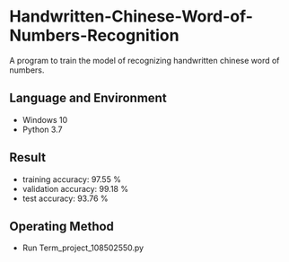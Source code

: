# Handwritten-Chinese-Word-of-Numbers-Recognition
A program to train the model of recognizing handwritten chinese word of numbers.

## Language and Environment
* Windows 10
* Python 3.7

## Result
* training accuracy: 97.55 %
* validation accuracy: 99.18 %
* test accuracy: 93.76 %

## Operating Method
* Run Term_project_108502550.py
